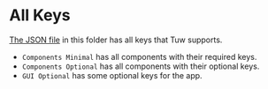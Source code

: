 # All Keys

[The JSON file](./gui_definition.json) in this folder has all keys that Tuw supports.  

-   `Components Minimal` has all components with their required keys.
-   `Components Optional` has all components with their optional keys.
-   `GUI Optional` has some optional keys for the app.
